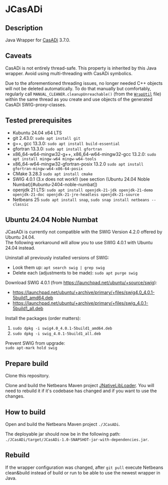 # JCasADi
## Description
Java Wrapper for [CasADi](https://web.casadi.org/) 3.7.0.


## Caveats
CasADi is not entirely thread-safe. This property is inherited by this Java wrapper. Avoid using multi-threading with CasADi symbolics.

Due to the aforementioned threading issues, no longer needed C++ objects will not be deleted automatically. To do that manually but comfortably, regularly call `MANUAL_CLEANER.cleanupUnreachable()` (from the [`WrapUtil`](JCasADi/src/main/java/de/dhbw/rahmlab/casadi/implUtil/WrapUtil.java) file) within the same thread as you create and use objects of the generated CasADi SWIG-proxy-classes.


## Tested prerequisites
* Kubuntu 24.04 x64 LTS
* git 2.43.0: `sudo apt install git`
* g++, gcc 13.3.0: `sudo apt install build-essential`
* gfortran 13.3.0: `sudo apt install gfortran`
* x86_64-w64-mingw32-g++, x86_64-w64-mingw32-gcc 13.2.0: `sudo apt install mingw-w64 mingw-w64-tools`
* x86_64-w64-mingw32-gfortran-posix 13.2.0 `sudo apt install gfortran-mingw-w64-x86-64-posix`
* CMake 3.28.3 `sudo apt install cmake`
* SWIG 4.0.1 (3.x does not work!) (see section (Ubuntu 24.04 Noble Numbat)[#ubuntu-2404-noble-numbat])
* openjdk 21 LTS: `sudo apt install openjdk-21-jdk openjdk-21-demo openjdk-21-doc openjdk-21-jre-headless openjdk-21-source`
* Netbeans 25 `sudo apt install snap`, `sudo snap install netbeans --classic`


## Ubuntu 24.04 Noble Numbat
JCasADi is currently not compatible with the SWIG Version 4.2.0 offered by Ubuntu 24.04.\
The following workaround will allow you to use SWIG 4.0.1 with Ubuntu 24.04 instead.

Uninstall all previously installed versions of SWIG:
* Look them up: `apt search swig | grep swig`
* Delete each (adjustments to be made): `sudo apt purge swig`

Download SWIG 4.0.1 (from <https://launchpad.net/ubuntu/+source/swig>):
* <https://launchpad.net/ubuntu/+archive/primary/+files/swig4.0_4.0.1-5build1_amd64.deb>
* <https://launchpad.net/ubuntu/+archive/primary/+files/swig_4.0.1-5build1_all.deb>

Install the packages (order matters):
1. `sudo dpkg -i swig4.0_4.0.1-5build1_amd64.deb`
2. `sudo dpkg -i swig_4.0.1-5build1_all.deb`

Prevent SWIG from upgrade:\
`sudo apt-mark hold swig`


## Prepare build
Clone this repository.

Clone and build the Netbeans Maven project [JNativeLibLoader](https://github.com/MobMonRob/JNativeLibLoader). You will need to rebuild it if it's codebase has changed and if you want to use the changes.


## How to build
Open and build the Netbeans Maven project `./JCasADi`.

The deployable jar should now be in the following path: `./JCasADi/target/JCasADi-1.0-SNAPSHOT-jar-with-dependencies.jar`.


## Rebuild
If the wrapper configuration was changed, after `git pull` execute Netbeans clean&build instead of build or run to be able to use the newest wrapper in Java.

